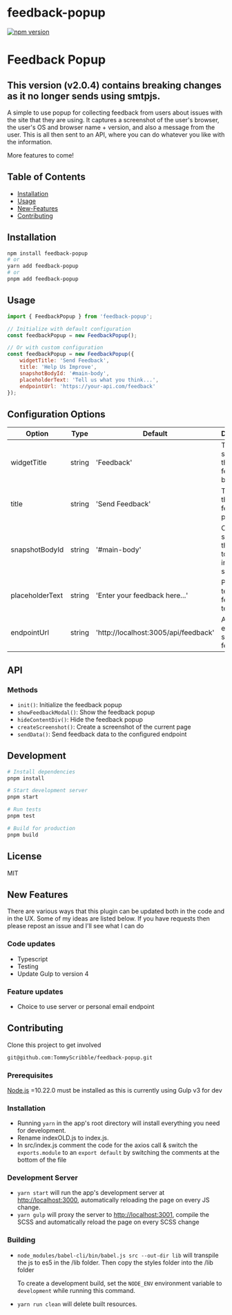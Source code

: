 # feedback-popup

[![npm version][npm-badge]][npm]

# Feedback Popup
## This version (v2.0.4) contains breaking changes as it no longer sends using smtpjs.

A simple to use popup for collecting feedback from users about issues with the site that they are using. It captures a screenshot of the user's browser, the user's OS and browser name + version, and also a message from the user. This is all then sent to an API, where you can do whatever you like with the information.

More features to come!

## Table of Contents

- [Installation](#installation)
- [Usage](#usage)
- [New-Features](#new-features)
- [Contributing](#contributing)

## Installation

```bash
npm install feedback-popup
# or
yarn add feedback-popup
# or
pnpm add feedback-popup
```

## Usage

```javascript
import { FeedbackPopup } from 'feedback-popup';

// Initialize with default configuration
const feedbackPopup = new FeedbackPopup();

// Or with custom configuration
const feedbackPopup = new FeedbackPopup({
    widgetTitle: 'Send Feedback',
    title: 'Help Us Improve',
    snapshotBodyId: '#main-body',
    placeholderText: 'Tell us what you think...',
    endpointUrl: 'https://your-api.com/feedback'
});
```

## Configuration Options

| Option | Type | Default | Description |
|--------|------|---------|-------------|
| widgetTitle | string | 'Feedback' | The title shown on the feedback button |
| title | string | 'Send Feedback' | The title of the feedback popup |
| snapshotBodyId | string | '#main-body' | CSS selector for the element to capture in the screenshot |
| placeholderText | string | 'Enter your feedback here...' | Placeholder text for the feedback textarea |
| endpointUrl | string | 'http://localhost:3005/api/feedback' | API endpoint to send feedback to |

## API

### Methods

- `init()`: Initialize the feedback popup
- `showFeedbackModal()`: Show the feedback popup
- `hideContentDiv()`: Hide the feedback popup
- `createScreenshot()`: Create a screenshot of the current page
- `sendData()`: Send feedback data to the configured endpoint

## Development

```bash
# Install dependencies
pnpm install

# Start development server
pnpm start

# Run tests
pnpm test

# Build for production
pnpm build
```

## License

MIT

## New Features
There are various ways that this plugin can be updated both in the code and in the UX. Some of my ideas are listed below. If you have requests then please repost an issue and I'll see what I can do
### Code updates
- Typescript
- Testing
- Update Gulp to version 4
### Feature updates
- Choice to use server or personal email endpoint


## Contributing

Clone this project to get involved

```sh
git@github.com:TommyScribble/feedback-popup.git
```

### Prerequisites

[Node.js](http://nodejs.org/) =10.22.0 must be installed as this is currently using Gulp v3 for dev

### Installation

- Running `yarn` in the app's root directory will install everything you need for development.
- Rename indexOLD.js to index.js.
- In src/index.js comment the code for the axios call & switch the `exports.module` to an `export default` by switching the comments at the bottom of the file

### Development Server

- `yarn start` will run the app's development server at [http://localhost:3000](http://localhost:3000), automatically reloading the page on every JS change.
- `yarn gulp` will proxy the server to [http://localhost:3001](http://localhost:3001), compile the SCSS and automatically reload the page on every SCSS change

### Building

- `node_modules/babel-cli/bin/babel.js src --out-dir lib` will transpile the js to es5 in the /lib folder.
Then copy the styles folder into the /lib folder

   To create a development build, set the `NODE_ENV` environment variable to `development` while running this command.

- `yarn run clean` will delete built resources.


[npm-badge]: https://img.shields.io/npm/v/feedback-popup.png?style=flat-square
[npm]: https://www.npmjs.org/package/feedback-popup
